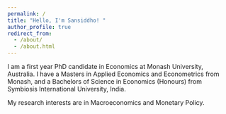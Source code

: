 ```yaml
---
permalink: /
title: "Hello, I'm Sansiddho! "
author_profile: true
redirect_from: 
  - /about/
  - /about.html
---
```


I am a first year PhD candidate in Economics at Monash University, Australia. I have a Masters in Applied Economics and Econometrics from Monash, and a Bachelors of Science in Economics (Honours) from Symbiosis International University, India. 

My research interests are in Macroeconomics and Monetary Policy. 
